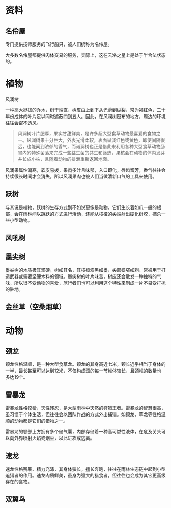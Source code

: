 # 资料



## 名伶屋

专门提供技师服务的飞行船只，被人们统称为名伶屋。

大多数名伶屋都提供肉体交易的服务，实际上，这在云洛之星上是处于半合法状态的。





# 植物



风澜树

一种高大挺拔的乔木，树干端直，树皮由上到下从光滑到纵裂，常为褐红色，二十年份成体的叶片足以同时遮蔽四到五人。因此，在风澜树密布的地方，周边的环境往往会密不透风。

> 风澜树叶片肥厚，果实甘甜鲜美，是许多超大型食草动物最喜爱的食物之一。风澜树果十分巨大，外表光滑柔软，表面呈淡红色或黄色，即使间隔很远，也能闻到浓郁的香气，而诺澜树也正是借此来利用各种大型食草动物肠胃内的特殊菌落来完成一些益生菌的共生和筛选，果核会在动物的体内发芽并长成小株，且随着动物的排泄重新返回地面。

风澜果属性偏寒，软皮易拨，果肉多汁且味郁，入口即化，唇齿留芳，香气往往会持续很长时间才会消失，所以风澜果肉也被人们当做清新口气的工具来使用。



## 跃树

与其说是植物，跃树的生存方式到不如说更像是动物。它们生长着如爪一般的根部，会在雨林间以跳跃的方式进行活动，还能从枝桠的尖端射出硬化树胶，捕杀一些小型动物。



## 风吼树



## 墨尖树

墨尖树的木质极其坚硬，树如其名，其枝桠漆黑如墨，尖部狭窄如刺，常被用于打造武器或需要坚硬木料的领域。墨尖树的叶片味苦，树皮还会散发一种独特的气味，所以很不受动物的喜爱，旅行者们也可以利用这个特性来制成一片不易受打扰的驻地。



## 金丝草（空桑烟草）





# 动物



## 颈龙

颈龙性格温顺，是一种大型食草龙。颈龙的其身高近七米，颈长近乎相当于身体的一半，最长甚至可以达到12米，不仅构成颈的每一节椎体较长，且颈椎的数量也多达19个。



## 雷暴龙



雷暴龙性格狡猾，天性残忍，是大型雨林中天然的狩猎王者。雷暴龙的智慧很高，虽习惯于个体生活，但往往会以团队作战的方式外出捕猎。如颈龙、草龙等性格温顺的动物都是它们的猎物之一。

雷暴龙的颚部上方拥有多个储气囊，内部存储着一种高可燃性液体，在危及关头可以向外界喷射火焰或烟尘，以此进攻或逃离。



## 速龙

速龙性格残暴、精力充沛，其身体狭长，擅长奔跑，往往在雨林生态链中起到小型追猎者的作用。速龙肉质鲜美，虽身为强大的猎食者，但往往也会成为其它更高级存在的食物。



## 双翼鸟















